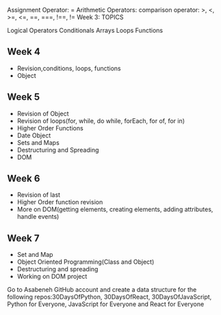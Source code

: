 
Assignment Operator: =
Arithmetic Operators: 
comparison operator: >, <, >=, <=, ==, ===, !==, !=
Week 3: TOPICS

Logical Operators
Conditionals
Arrays
Loops
Functions

## Week 4

- Revision,conditions, loops, functions
- Object
  
## Week 5

- Revision of Object
- Revision of loops(for, while, do while, forEach, for of, for in)
- Higher Order Functions
- Date Object
- Sets and Maps
- Destructuring and Spreading
- DOM

## Week 6

- Revision of last
- Higher Order function revision
- More on DOM(getting elements, creating elements, adding attributes, handle events)

## Week 7

- Set and Map
- Object Oriented Programming(Class and Object)
- Destructuring and spreading
- Working on DOM project


Go to Asabeneh GitHub account and create a data structure for the following repos:30DaysOfPython, 30DaysOfReact, 30DaysOfJavaScript, Python for Everyone, JavaScript for Everyone and React for Everyone


